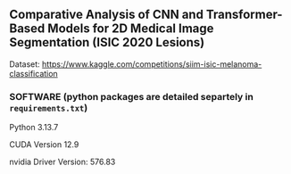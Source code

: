 ## Comparative Analysis of CNN and Transformer-Based Models for 2D Medical Image Segmentation (ISIC 2020 Lesions)

Dataset: https://www.kaggle.com/competitions/siim-isic-melanoma-classification

### SOFTWARE (python packages are detailed separtely in `requirements.txt`)

Python 3.13.7

CUDA Version 12.9

nvidia Driver Version: 576.83

